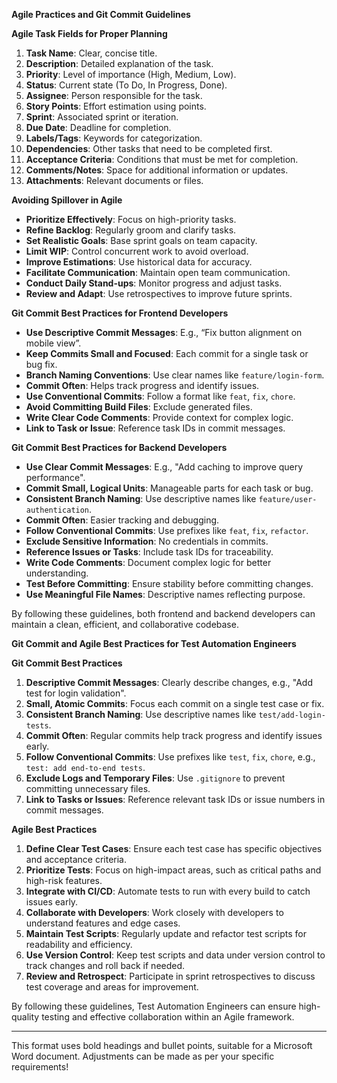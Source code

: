 **Agile Practices and Git Commit Guidelines**

**Agile Task Fields for Proper Planning**

1. **Task Name**: Clear, concise title.
2. **Description**: Detailed explanation of the task.
3. **Priority**: Level of importance (High, Medium, Low).
4. **Status**: Current state (To Do, In Progress, Done).
5. **Assignee**: Person responsible for the task.
6. **Story Points**: Effort estimation using points.
7. **Sprint**: Associated sprint or iteration.
8. **Due Date**: Deadline for completion.
9. **Labels/Tags**: Keywords for categorization.
10. **Dependencies**: Other tasks that need to be completed first.
11. **Acceptance Criteria**: Conditions that must be met for completion.
12. **Comments/Notes**: Space for additional information or updates.
13. **Attachments**: Relevant documents or files.

**Avoiding Spillover in Agile**

- **Prioritize Effectively**: Focus on high-priority tasks.
- **Refine Backlog**: Regularly groom and clarify tasks.
- **Set Realistic Goals**: Base sprint goals on team capacity.
- **Limit WIP**: Control concurrent work to avoid overload.
- **Improve Estimations**: Use historical data for accuracy.
- **Facilitate Communication**: Maintain open team communication.
- **Conduct Daily Stand-ups**: Monitor progress and adjust tasks.
- **Review and Adapt**: Use retrospectives to improve future sprints.

**Git Commit Best Practices for Frontend Developers**

- **Use Descriptive Commit Messages**: E.g., “Fix button alignment on mobile view”.
- **Keep Commits Small and Focused**: Each commit for a single task or bug fix.
- **Branch Naming Conventions**: Use clear names like `feature/login-form`.
- **Commit Often**: Helps track progress and identify issues.
- **Use Conventional Commits**: Follow a format like `feat`, `fix`, `chore`.
- **Avoid Committing Build Files**: Exclude generated files.
- **Write Clear Code Comments**: Provide context for complex logic.
- **Link to Task or Issue**: Reference task IDs in commit messages.

**Git Commit Best Practices for Backend Developers**

- **Use Clear Commit Messages**: E.g., "Add caching to improve query performance".
- **Commit Small, Logical Units**: Manageable parts for each task or bug.
- **Consistent Branch Naming**: Use descriptive names like `feature/user-authentication`.
- **Commit Often**: Easier tracking and debugging.
- **Follow Conventional Commits**: Use prefixes like `feat`, `fix`, `refactor`.
- **Exclude Sensitive Information**: No credentials in commits.
- **Reference Issues or Tasks**: Include task IDs for traceability.
- **Write Code Comments**: Document complex logic for better understanding.
- **Test Before Committing**: Ensure stability before committing changes.
- **Use Meaningful File Names**: Descriptive names reflecting purpose.

By following these guidelines, both frontend and backend developers can maintain a clean, efficient, and collaborative codebase.

**Git Commit and Agile Best Practices for Test Automation Engineers**

**Git Commit Best Practices**

1. **Descriptive Commit Messages**: Clearly describe changes, e.g., "Add test for login validation".
2. **Small, Atomic Commits**: Focus each commit on a single test case or fix.
3. **Consistent Branch Naming**: Use descriptive names like `test/add-login-tests`.
4. **Commit Often**: Regular commits help track progress and identify issues early.
5. **Follow Conventional Commits**: Use prefixes like `test`, `fix`, `chore`, e.g., `test: add end-to-end tests`.
6. **Exclude Logs and Temporary Files**: Use `.gitignore` to prevent committing unnecessary files.
7. **Link to Tasks or Issues**: Reference relevant task IDs or issue numbers in commit messages.

**Agile Best Practices**

1. **Define Clear Test Cases**: Ensure each test case has specific objectives and acceptance criteria.
2. **Prioritize Tests**: Focus on high-impact areas, such as critical paths and high-risk features.
3. **Integrate with CI/CD**: Automate tests to run with every build to catch issues early.
4. **Collaborate with Developers**: Work closely with developers to understand features and edge cases.
5. **Maintain Test Scripts**: Regularly update and refactor test scripts for readability and efficiency.
6. **Use Version Control**: Keep test scripts and data under version control to track changes and roll back if needed.
7. **Review and Retrospect**: Participate in sprint retrospectives to discuss test coverage and areas for improvement.

By following these guidelines, Test Automation Engineers can ensure high-quality testing and effective collaboration within an Agile framework.

---

This format uses bold headings and bullet points, suitable for a Microsoft Word document. Adjustments can be made as per your specific requirements!
